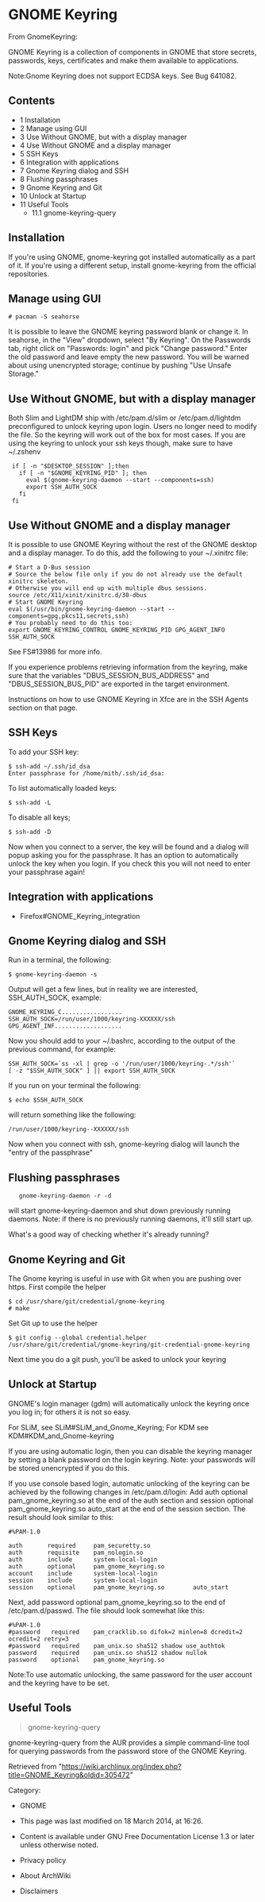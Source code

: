GNOME Keyring
=============

From GnomeKeyring:

GNOME Keyring is a collection of components in GNOME that store secrets,
passwords, keys, certificates and make them available to applications.

Note:Gnome Keyring does not support ECDSA keys. See Bug 641082.

Contents
--------

-   1 Installation
-   2 Manage using GUI
-   3 Use Without GNOME, but with a display manager
-   4 Use Without GNOME and a display manager
-   5 SSH Keys
-   6 Integration with applications
-   7 Gnome Keyring dialog and SSH
-   8 Flushing passphrases
-   9 Gnome Keyring and Git
-   10 Unlock at Startup
-   11 Useful Tools
    -   11.1 gnome-keyring-query

Installation
------------

If you're using GNOME, gnome-keyring got installed automatically as a
part of it. If you're using a different setup, install gnome-keyring
from the official repositories.

Manage using GUI
----------------

    # pacman -S seahorse

It is possible to leave the GNOME keyring password blank or change it.
In seahorse, in the "View" dropdown, select "By Keyring". On the
Passwords tab, right click on "Passwords: login" and pick "Change
password." Enter the old password and leave empty the new password. You
will be warned about using unencrypted storage; continue by pushing "Use
Unsafe Storage."

Use Without GNOME, but with a display manager
---------------------------------------------

Both Slim and LightDM ship with /etc/pam.d/slim or /etc/pam.d/lightdm
preconfigured to unlock keyring upon login. Users no longer need to
modify the file. So the keyring will work out of the box for most cases.
If you are using the keyring to unlock your ssh keys though, make sure
to have ~/.zshenv

     if [ -n "$DESKTOP_SESSION" ];then
       if [ -n "$GNOME_KEYRING_PID" ]; then
         eval $(gnome-keyring-daemon --start --components=ssh)
         export SSH_AUTH_SOCK
       fi
     fi

Use Without GNOME and a display manager
---------------------------------------

It is possible to use GNOME Keyring without the rest of the GNOME
desktop and a display manager. To do this, add the following to your
~/.xinitrc file:

    # Start a D-Bus session
    # Source the below file only if you do not already use the default xinitrc skeleton. 
    # Otherwise you will end up with multiple dbus sessions.
    source /etc/X11/xinit/xinitrc.d/30-dbus
    # Start GNOME Keyring
    eval $(/usr/bin/gnome-keyring-daemon --start --components=gpg,pkcs11,secrets,ssh)
    # You probably need to do this too:
    export GNOME_KEYRING_CONTROL GNOME_KEYRING_PID GPG_AGENT_INFO SSH_AUTH_SOCK

See FS#13986 for more info.

If you experience problems retrieving information from the keyring, make
sure that the variables "DBUS_SESSION_BUS_ADDRESS" and
"DBUS_SESSION_BUS_PID" are exported in the target environment.

Instructions on how to use GNOME Keyring in Xfce are in the SSH Agents
section on that page.

SSH Keys
--------

To add your SSH key:

    $ ssh-add ~/.ssh/id_dsa
    Enter passphrase for /home/mith/.ssh/id_dsa:

To list automatically loaded keys:

    $ ssh-add -L

To disable all keys;

    $ ssh-add -D

Now when you connect to a server, the key will be found and a dialog
will popup asking you for the passphrase. It has an option to
automatically unlock the key when you login. If you check this you will
not need to enter your passphrase again!

Integration with applications
-----------------------------

-   Firefox#GNOME_Keyring_integration

Gnome Keyring dialog and SSH
----------------------------

Run in a terminal, the following:

    $ gnome-keyring-daemon -s

Output will get a few lines, but in reality we are interested,
SSH_AUTH_SOCK, example:

    GNOME_KEYRING_C.................
    SSH_AUTH_SOCK=/run/user/1000/keyring-XXXXXX/ssh
    GPG_AGENT_INF...................

Now you should add to your ~/.bashrc, according to the output of the
previous command, for example:

    SSH_AUTH_SOCK=`ss -xl | grep -o '/run/user/1000/keyring-.*/ssh'`
    [ -z "$SSH_AUTH_SOCK" ] || export SSH_AUTH_SOCK

If you run on your terminal the following:

    $ echo $SSH_AUTH_SOCK

will return something like the following:

    /run/user/1000/keyring--XXXXXX/ssh

Now when you connect with ssh, gnome-keyring dialog will launch the
"entry of the passphrase"

Flushing passphrases
--------------------

       gnome-keyring-daemon -r -d

will start gnome-keyring-daemon and shut down previously running
daemons. Note: if there is no previously running daemons, it'll still
start up.

What's a good way of checking whether it's already running?

Gnome Keyring and Git
---------------------

The Gnome keyring is useful in use with Git when you are pushing over
https. First compile the helper

    $ cd /usr/share/git/credential/gnome-keyring
    # make

Set Git up to use the helper

    $ git config --global credential.helper /usr/share/git/credential/gnome-keyring/git-credential-gnome-keyring

Next time you do a git push, you'll be asked to unlock your keyring

Unlock at Startup
-----------------

GNOME's login manager (gdm) will automatically unlock the keyring once
you log in; for others it is not so easy.

For SLiM, see SLiM#SLiM_and_Gnome_Keyring; For KDM see
KDM#KDM_and_Gnome-keyring

If you are using automatic login, then you can disable the keyring
manager by setting a blank password on the login keyring. Note: your
passwords will be stored unencrypted if you do this.

If you use console based login, automatic unlocking of the keyring can
be achieved by the following changes in /etc/pam.d/login: Add
auth       optional     pam_gnome_keyring.so at the end of the auth
section and
session    optional     pam_gnome_keyring.so        auto_start at the
end of the session section. The result should look similar to this:

    #%PAM-1.0

    auth       required     pam_securetty.so
    auth       requisite    pam_nologin.so
    auth       include      system-local-login
    auth       optional     pam_gnome_keyring.so
    account    include      system-local-login
    session    include      system-local-login
    session    optional     pam_gnome_keyring.so        auto_start

Next, add password	optional	pam_gnome_keyring.so to the end of
/etc/pam.d/passwd. The file should look somewhat like this:

    #%PAM-1.0
    #password	required	pam_cracklib.so difok=2 minlen=8 dcredit=2 ocredit=2 retry=3
    #password	required	pam_unix.so sha512 shadow use_authtok
    password	required	pam_unix.so sha512 shadow nullok
    password	optional	pam_gnome_keyring.so

Note:To use automatic unlocking, the same password for the user account
and the keyring have to be set.

Useful Tools
------------

> gnome-keyring-query

gnome-keyring-query from the AUR provides a simple command-line tool for
querying passwords from the password store of the GNOME Keyring.

Retrieved from
"https://wiki.archlinux.org/index.php?title=GNOME_Keyring&oldid=305472"

Category:

-   GNOME

-   This page was last modified on 18 March 2014, at 16:26.
-   Content is available under GNU Free Documentation License 1.3 or
    later unless otherwise noted.
-   Privacy policy
-   About ArchWiki
-   Disclaimers
